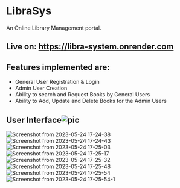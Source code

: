 # LibraSys
An Online Library Management portal.

## Live on: https://libra-system.onrender.com


## Features implemented are:
* General User Registration & Login
* Admin User Creation
* Ability to search and Request Books by General Users
* Ability to Add, Update and Delete Books for the Admin Users       

## User Interface![pic](https://github.com/codespirit7/LibraSys/assets/88592710/13fb71ed-1539-422c-a4da-576a2916285b)
![Screenshot from 2023-05-24 17-24-38](https://github.com/codespirit7/LibraSys/assets/88592710/2fbea6fd-9f39-4bae-8ce6-56a0065394ad)
![Screenshot from 2023-05-24 17-24-43](https://github.com/codespirit7/LibraSys/assets/88592710/7f76d1c1-6395-44d6-a7a6-dcd990f669df)
![Screenshot from 2023-05-24 17-25-03](https://github.com/codespirit7/LibraSys/assets/88592710/c0b8a6a6-909f-4fbe-90c7-28c7d87c8586)
![Screenshot from 2023-05-24 17-25-17](https://github.com/codespirit7/LibraSys/assets/88592710/a62609fd-8762-4090-9750-0590bbc76d65)
![Screenshot from 2023-05-24 17-25-32](https://github.com/codespirit7/LibraSys/assets/88592710/143e2228-2379-4ec0-ae8d-d2383ebdaf73)
![Screenshot from 2023-05-24 17-25-48](https://github.com/codespirit7/LibraSys/assets/88592710/40a9f38d-2c0e-47f3-a0eb-33efa50ea126)
![Screenshot from 2023-05-24 17-25-54](https://github.com/codespirit7/LibraSys/assets/88592710/8436db1f-73c4-4fbf-9307-401e4e4a8be6)
![Screenshot from 2023-05-24 17-25-54-1](https://github.com/codespirit7/LibraSys/assets/88592710/bd4eeaa8-f50e-45be-af99-8c90baf041eb)


